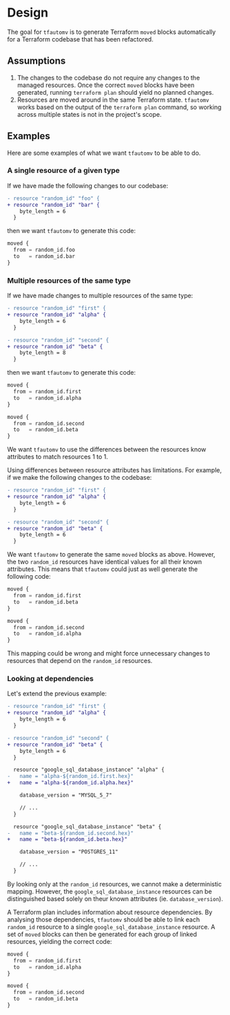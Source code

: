 # Design

The goal for `tfautomv` is to generate Terraform `moved` blocks automatically
for a Terraform codebase that has been refactored.

## Assumptions

1. The changes to the codebase do not require any changes to the managed
   resources. Once the correct `moved` blocks have been generated, running
   `terraform plan` should yield no planned changes.
2. Resources are moved around in the same Terraform state. `tfautomv` works
   based on the output of the `terraform plan` command, so working across
   multiple states is not in the project's scope.

## Examples

Here are some examples of what we want `tfautomv` to be able to do.

### A single resource of a given type

If we have made the following changes to our codebase:

```diff
- resource "random_id" "foo" {
+ resource "random_id" "bar" {
    byte_length = 6
  }
```

then we want `tfautomv` to generate this code:

```terraform
moved {
  from = random_id.foo
  to   = random_id.bar
}
```

### Multiple resources of the same type

If we have made changes to multiple resources of the same type:

```diff
- resource "random_id" "first" {
+ resource "random_id" "alpha" {
    byte_length = 6
  }

- resource "random_id" "second" {
+ resource "random_id" "beta" {
    byte_length = 8
  }
```

then we want `tfautomv` to generate this code:

```terraform
moved {
  from = random_id.first
  to   = random_id.alpha
}

moved {
  from = random_id.second
  to   = random_id.beta
}
```

We want `tfautomv` to use the differences between the resources know attributes
to match resources 1 to 1.

Using differences between resource attributes has limitations. For example, if
we make the following changes to the codebase:

```diff
- resource "random_id" "first" {
+ resource "random_id" "alpha" {
    byte_length = 6
  }

- resource "random_id" "second" {
+ resource "random_id" "beta" {
    byte_length = 6
  }
```

We want `tfautomv` to generate the same `moved` blocks as above. However, the
two `random_id` resources have identical values for all their known attributes.
This means that `tfautomv` could just as well generate the following code:

```terraform
moved {
  from = random_id.first
  to   = random_id.beta
}

moved {
  from = random_id.second
  to   = random_id.alpha
}
```

This mapping could be wrong and might force unnecessary changes to resources
that depend on the `random_id` resources.

### Looking at dependencies

Let's extend the previous example:

```diff
- resource "random_id" "first" {
+ resource "random_id" "alpha" {
    byte_length = 6
  }

- resource "random_id" "second" {
+ resource "random_id" "beta" {
    byte_length = 6
  }

  resource "google_sql_database_instance" "alpha" {
-   name = "alpha-${random_id.first.hex}"
+   name = "alpha-${random_id.alpha.hex}"

    database_version = "MYSQL_5_7"

    // ...
  }

  resource "google_sql_database_instance" "beta" {
-   name = "beta-${random_id.second.hex}"
+   name = "beta-${random_id.beta.hex}"

    database_version = "POSTGRES_11"

    // ...
  }
```

By looking only at the `random_id` resources, we cannot make a deterministic
mapping. However, the `google_sql_database_instance` resources can be
distinguished based solely on theur known attributes (ie. `database_version`).

A Terraform plan includes information about resource dependencies. By analysing
those dependencies, `tfautomv` should be able to link each `random_id` resource
to a single `google_sql_database_instance` resource. A set of `moved` blocks can
then be generated for each group of linked resources, yielding the correct code:

```terraform
moved {
  from = random_id.first
  to   = random_id.alpha
}

moved {
  from = random_id.second
  to   = random_id.beta
}
```
